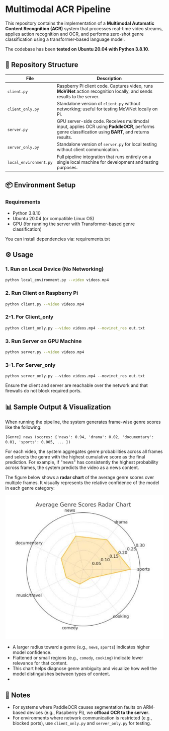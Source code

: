 # Multimodal ACR Pipeline

This repository contains the implementation of a **Multimodal Automatic Content Recognition (ACR)** system that processes real-time video streams, applies action recognition and OCR, and performs zero-shot genre classification using a transformer-based language model.

The codebase has been **tested on Ubuntu 20.04 with Python 3.8.10**.

## 📁 Repository Structure

| File | Description |
|------|-------------|
| `client.py` | Raspberry Pi client code. Captures video, runs **MoViNet** action recognition locally, and sends results to the server. |
| `client_only.py` | Standalone version of `client.py` without networking; useful for testing MoViNet locally on Pi. |
| `server.py` | GPU server-side code. Receives multimodal input, applies OCR using **PaddleOCR**, performs genre classification using **BART**, and returns results. |
| `server_only.py` | Standalone version of `server.py` for local testing without client communication. |
| `local_environment.py` | Full pipeline integration that runs entirely on a single local machine for development and testing purposes. |

## 📦 Environment Setup

### Requirements
- Python 3.8.10
- Ubuntu 20.04 (or compatible Linux OS)
- GPU (for running the server with Transformer-based genre classification)

You can install dependencies via: requirements.txt

## ⚙️ Usage

### 1. Run on Local Device (No Networking)
```bash
python local_environment.py --video videos.mp4
```

### 2. Run Client on Raspberry Pi
```bash
python client.py --video videos.mp4
```
### 2-1. For Client_only
```bash
python client_only.py --video videos.mp4 --movinet_res out.txt
```

### 3. Run Server on GPU Machine
```bash
python server.py --video videos.mp4
```

### 3-1. For Server_only
```
python server_only.py --video videos.mp4 --movinet_res out.txt
```

Ensure the client and server are reachable over the network and that firewalls do not block required ports.


## 📊 Sample Output & Visualization

When running the pipeline, the system generates frame-wise genre scores like the following:

```
[Genre] news (scores: {'news': 0.94, 'drama': 0.02, 'documentary': 0.01, 'sports': 0.005, ... })
```

For each video, the system aggregates genre probabilities across all frames and selects the genre with the highest cumulative score as the final prediction. For example, if "news" has consistently the highest probability across frames, the system predicts the video as a news content.

The figure below shows a **radar chart** of the average genre scores over multiple frames. It visually represents the relative confidence of the model in each genre category:

![Average Genre Scores Radar Chart](radar_chart_example.png)

- A larger radius toward a genre (e.g., `news`, `sports`) indicates higher model confidence.
- Flattened or small regions (e.g., `comedy`, `cooking`) indicate lower relevance for that content.
- This chart helps diagnose genre ambiguity and visualize how well the model distinguishes between types of content.
- 
## 📌 Notes

- For systems where PaddleOCR causes segmentation faults on ARM-based devices (e.g., Raspberry Pi), we **offload OCR to the server**.
- For environments where network communication is restricted (e.g., blocked ports), use `client_only.py` and `server_only.py` for testing.
